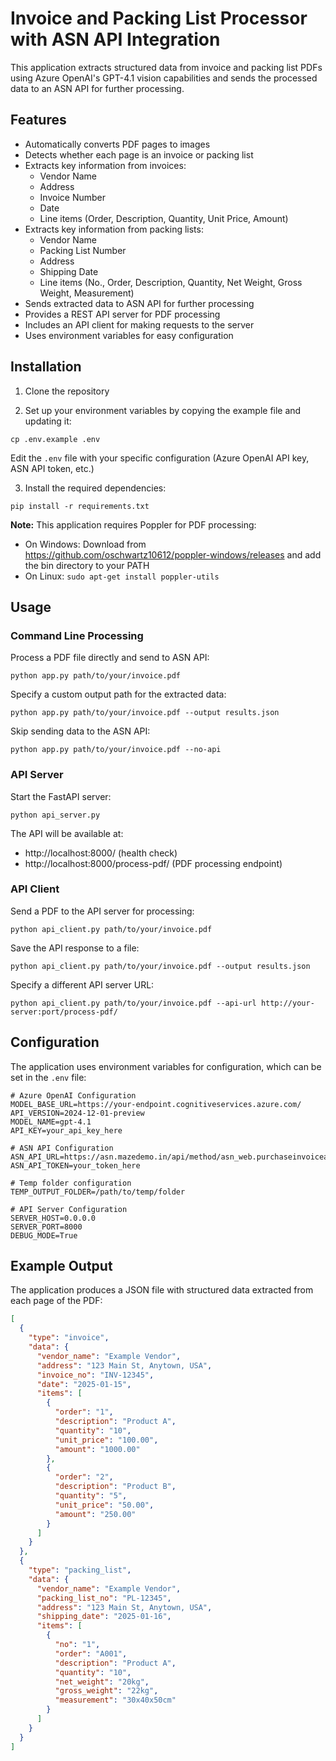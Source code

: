# Invoice and Packing List Processor with ASN API Integration

This application extracts structured data from invoice and packing list PDFs using Azure OpenAI's GPT-4.1 vision capabilities and sends the processed data to an ASN API for further processing.

## Features

- Automatically converts PDF pages to images
- Detects whether each page is an invoice or packing list
- Extracts key information from invoices:
  - Vendor Name
  - Address
  - Invoice Number
  - Date
  - Line items (Order, Description, Quantity, Unit Price, Amount)
- Extracts key information from packing lists:
  - Vendor Name
  - Packing List Number
  - Address
  - Shipping Date
  - Line items (No., Order, Description, Quantity, Net Weight, Gross Weight, Measurement)
- Sends extracted data to ASN API for further processing
- Provides a REST API server for PDF processing
- Includes an API client for making requests to the server
- Uses environment variables for easy configuration

## Installation

1. Clone the repository

2. Set up your environment variables by copying the example file and updating it:

```
cp .env.example .env
```

Edit the `.env` file with your specific configuration (Azure OpenAI API key, ASN API token, etc.)

3. Install the required dependencies:

```
pip install -r requirements.txt
```

**Note:** This application requires Poppler for PDF processing:
- On Windows: Download from https://github.com/oschwartz10612/poppler-windows/releases and add the bin directory to your PATH
- On Linux: `sudo apt-get install poppler-utils`

## Usage

### Command Line Processing

Process a PDF file directly and send to ASN API:

```
python app.py path/to/your/invoice.pdf
```

Specify a custom output path for the extracted data:

```
python app.py path/to/your/invoice.pdf --output results.json
```

Skip sending data to the ASN API:

```
python app.py path/to/your/invoice.pdf --no-api
```

### API Server

Start the FastAPI server:

```
python api_server.py
```

The API will be available at:
- http://localhost:8000/ (health check)
- http://localhost:8000/process-pdf/ (PDF processing endpoint)

### API Client

Send a PDF to the API server for processing:

```
python api_client.py path/to/your/invoice.pdf
```

Save the API response to a file:

```
python api_client.py path/to/your/invoice.pdf --output results.json
```

Specify a different API server URL:

```
python api_client.py path/to/your/invoice.pdf --api-url http://your-server:port/process-pdf/
```

## Configuration

The application uses environment variables for configuration, which can be set in the `.env` file:

```
# Azure OpenAI Configuration
MODEL_BASE_URL=https://your-endpoint.cognitiveservices.azure.com/
API_VERSION=2024-12-01-preview
MODEL_NAME=gpt-4.1
API_KEY=your_api_key_here

# ASN API Configuration
ASN_API_URL=https://asn.mazedemo.in/api/method/asn_web.purchaseinvoiceandpacking.split_and_create_docs
ASN_API_TOKEN=your_token_here

# Temp folder configuration
TEMP_OUTPUT_FOLDER=/path/to/temp/folder

# API Server Configuration
SERVER_HOST=0.0.0.0
SERVER_PORT=8000
DEBUG_MODE=True
```

## Example Output

The application produces a JSON file with structured data extracted from each page of the PDF:

```json
[
  {
    "type": "invoice",
    "data": {
      "vendor_name": "Example Vendor",
      "address": "123 Main St, Anytown, USA",
      "invoice_no": "INV-12345",
      "date": "2025-01-15",
      "items": [
        {
          "order": "1",
          "description": "Product A",
          "quantity": "10",
          "unit_price": "100.00",
          "amount": "1000.00"
        },
        {
          "order": "2",
          "description": "Product B",
          "quantity": "5",
          "unit_price": "50.00",
          "amount": "250.00"
        }
      ]
    }
  },
  {
    "type": "packing_list",
    "data": {
      "vendor_name": "Example Vendor",
      "packing_list_no": "PL-12345",
      "address": "123 Main St, Anytown, USA",
      "shipping_date": "2025-01-16",
      "items": [
        {
          "no": "1",
          "order": "A001",
          "description": "Product A",
          "quantity": "10",
          "net_weight": "20kg",
          "gross_weight": "22kg",
          "measurement": "30x40x50cm"
        }
      ]
    }
  }
]
```
